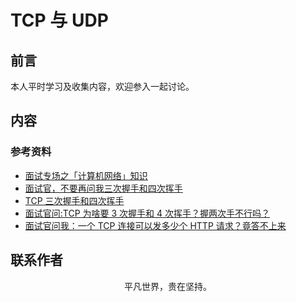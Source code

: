 # TCP 与 UDP

## 前言

本人平时学习及收集内容，欢迎参入一起讨论。

## 内容

### 参考资料

- [面试专场之「计算机网络」知识](https://mp.weixin.qq.com/s/4UCkjMpFSy_mvvHdjUVPCw)
- [面试官，不要再问我三次握手和四次挥手](https://mp.weixin.qq.com/s/WI9045Sd7gRsE-WZ5x8tcA)
- [TCP 三次握手和四次挥手](https://mp.weixin.qq.com/s/rWkD5ktlJDxcNFJ-5NH1eQ)
- [面试官问:TCP 为啥要 3 次握手和 4 次挥手？握两次手不行吗？](https://mp.weixin.qq.com/s/KCEgz5FqQ44Vt3iUREJmaA)
- [面试官问我：一个 TCP 连接可以发多少个 HTTP 请求？竟答不上来](https://zhuanlan.zhihu.com/p/93586950)

## 联系作者

<div align="center">
    <p>
        平凡世界，贵在坚持。
    </p>
    <img :src="$withBase('/about/contact.png')" />
</div>

